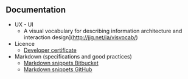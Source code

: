 ## Documentation

* UX - UI
	- A visual vocabulary for describing information architecture and interaction design](http://jjg.net/ia/visvocab/)
* Licence
	- [Developer certificate](https://developercertificate.org/)
* Markdown (specifications and good practices)
	- [Markdown snippets Bitbucket](https://bitbucket.org/tutorials/markdowndemo)
	- [Markdown snippets GitHub](https://guides.github.com/features/mastering-markdown/)